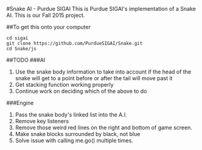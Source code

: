 #Snake AI - Purdue SIGAI
This is Purdue SIGAI's implementation of a Snake AI. This is our Fall 2015 project.

##To get this onto your computer
```
cd sigai
git clone https://github.com/PurdueSIGAI/Snake.git
cd Snake/js
```

##TODO
###AI
1. Use the snake body information to take into account if the head of the snake will get to a point before or after the tail will move past it
2. Get stacking function working properly
3. Continue work on deciding which of the above to do

###Engine
1. Pass the snake body's linked list into the A.I.
2. Remove key listeners
3. Remove those weird red lines on the right and bottom of game screen.
4. Make snake blocks surrounded by black, not blue
5. Solve issue with calling me.go() multiple times.
